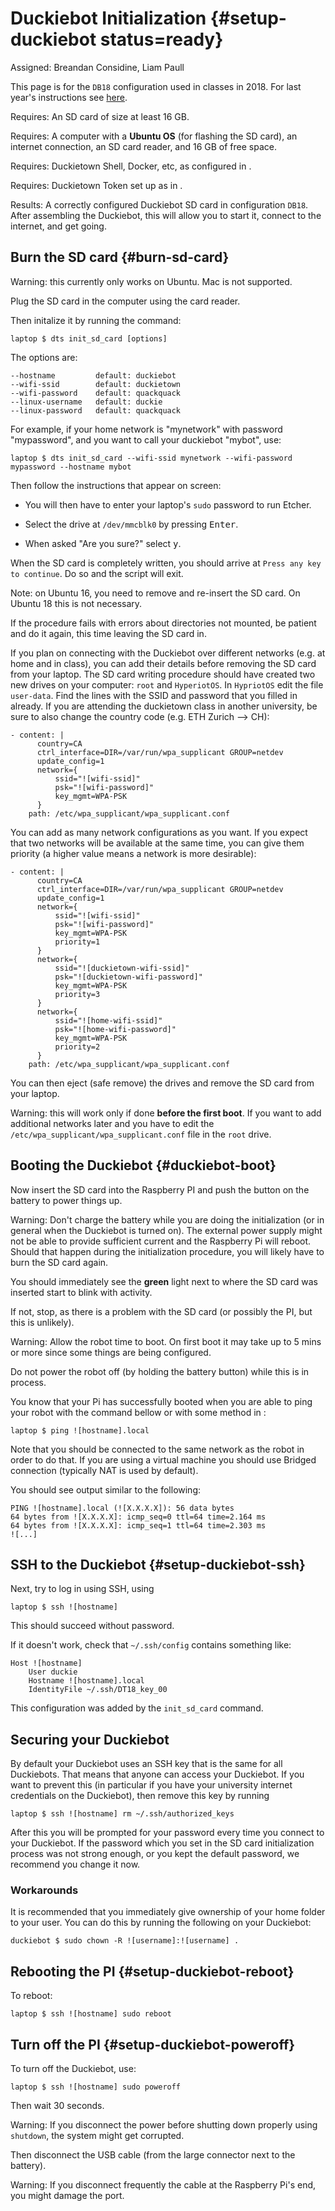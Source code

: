 # Duckiebot Initialization {#setup-duckiebot status=ready}

Assigned: Breandan Considine, Liam Paull

This page is for the `DB18` configuration used in classes in 2018. For last year's instructions see [here](https://docs.duckietown.org/DT17/). 

<div class='requirements' markdown="1">

Requires: An SD card of size at least 16 GB.

Requires: A computer with a **Ubuntu OS** (for flashing the SD card), an internet connection, an SD card reader, and 16 GB of free space.

Requires: Duckietown Shell, Docker, etc, as configured in [](#laptop-setup).

Requires: Duckietown Token set up as in [](#dt-account).

Results: A correctly configured Duckiebot SD card in configuration `DB18`. After assembling the Duckiebot, this will allow you to start it, connect to the internet, and get going.


</div>


## Burn the SD card {#burn-sd-card}

Warning: this currently only works on Ubuntu. Mac is not supported.

Plug the SD card in the computer using the card reader. 

Then initalize it by running the command:


    laptop $ dts init_sd_card [options]

The options are:

    --hostname         default: duckiebot
    --wifi-ssid        default: duckietown
    --wifi-password    default: quackquack
    --linux-username   default: duckie
    --linux-password   default: quackquack
    
For example, if your home network is "mynetwork" with password "mypassword", and you want to call your duckiebot "mybot", use:

    laptop $ dts init_sd_card --wifi-ssid mynetwork --wifi-password mypassword --hostname mybot


Then follow the instructions that appear on screen:


- You will then have to enter your laptop's `sudo` password to run Etcher.

- Select the drive at `/dev/mmcblk0` by pressing <kbd>Enter</kbd>.

- When asked "Are you sure?" select <kbd>y</kbd>.

When the SD card is completely written, you should arrive at `Press any key to continue`. Do so and the script will exit. 


Note: on Ubuntu 16, you need to remove and re-insert the SD card. On Ubuntu 18 this is not necessary.

If the procedure fails with errors about directories not mounted, be patient and do it again, this time leaving the SD card in.

If you plan on connecting with the Duckiebot over different networks (e.g. at home and in class), you can add their details before removing the SD card from your laptop. The SD card writing procedure should have created two new drives on your computer: `root` and `HyperiotOS`. In `HypriotOS` edit the file `user-data`. Find the lines with the SSID and password that you filled in already. If you are attending the duckietown class in another university, be sure to also change the country code (e.g. ETH Zurich --> CH): 
``` 
- content: |
      country=CA
      ctrl_interface=DIR=/var/run/wpa_supplicant GROUP=netdev
      update_config=1
      network={
          ssid="![wifi-ssid]"
          psk="![wifi-password]"
          key_mgmt=WPA-PSK
      }
    path: /etc/wpa_supplicant/wpa_supplicant.conf
```
You can add as many network configurations as you want. If you expect that two networks will be available at the same time, you can give them priority (a higher value means a network is more desirable):
``` 
- content: |
      country=CA
      ctrl_interface=DIR=/var/run/wpa_supplicant GROUP=netdev
      update_config=1
      network={
          ssid="![wifi-ssid]"
          psk="![wifi-password]"
          key_mgmt=WPA-PSK
          priority=1
      }
      network={
          ssid="![duckietown-wifi-ssid]"
          psk="![duckietown-wifi-password]"
          key_mgmt=WPA-PSK
          priority=3
      }
      network={
          ssid="![home-wifi-ssid]"
          psk="![home-wifi-password]"
          key_mgmt=WPA-PSK
          priority=2
      }
    path: /etc/wpa_supplicant/wpa_supplicant.conf
```

You can then eject (safe remove) the drives and remove the SD card from your laptop. 

Warning: this will work only if done **before the first boot**. If you want to add additional networks later and you have to edit  the `/etc/wpa_supplicant/wpa_supplicant.conf` file in the `root` drive.


## Booting the Duckiebot {#duckiebot-boot}

Now insert the SD card into the Raspberry PI and push the button on the battery to power things up. 

Warning: Don't charge the battery while you are doing the initialization (or in general when the Duckiebot is turned on). The external power supply might not be able to provide sufficient current and the Raspberry Pi will reboot. Should that happen during the initialization procedure, you will likely have to burn the SD card again.

You should immediately see the **green** light next to where the SD card was inserted start to blink with activity. 

If not, stop, as there is a problem with the SD card (or possibly the PI, but this is unlikely).

Warning: Allow the robot time to boot. On first boot it may take up to 5 mins or more since some things are being configured. 

Do not power the robot off (by holding the battery button) while this is in process. 


You know that your Pi has successfully booted when you are able to ping your robot with the command bellow or with some method in [](#duckiebot-network):

```
laptop $ ping ![hostname].local
```

Note that you should be connected to the same network as the robot in order to do that. If you are using a virtual machine you should use Bridged connection (typically NAT is used by default).

You should see output similar to the following:​    

```
PING ![hostname].local (![X.X.X.X]): 56 data bytes
64 bytes from ![X.X.X.X]: icmp_seq=0 ttl=64 time=2.164 ms
64 bytes from ![X.X.X.X]: icmp_seq=1 ttl=64 time=2.303 ms
![...]
```



## SSH to the Duckiebot {#setup-duckiebot-ssh} 

Next, try to log in using SSH, using

    laptop $ ssh ![hostname]


This should succeed without password. 

If it doesn't work, check that `~/.ssh/config` contains something like:

    Host ![hostname]
        User duckie
        Hostname ![hostname].local
        IdentityFile ~/.ssh/DT18_key_00
    
This configuration was added by the `init_sd_card` command.


## Securing your Duckiebot

By default your Duckiebot uses an SSH key that is the same for all Duckiebots. That means that anyone can access your Duckiebot. If you want to prevent this (in particular if you have your university internet credentials on the Duckiebot), then remove this key by running

    laptop $ ssh ![hostname] rm ~/.ssh/authorized_keys

After this you will be prompted for your password every time you connect to your Duckiebot. If the password which you set in the SD card initialization process was not strong enough, or you kept the default password, we recommend you change it now.

### Workarounds

It is recommended that you immediately give ownership of your home folder to your user. You can do this by running the following on your Duckiebot:


    duckiebot $ sudo chown -R ![username]:![username] .

## Rebooting the PI {#setup-duckiebot-reboot}


To reboot:

    laptop $ ssh ![hostname] sudo reboot
    
## Turn off the PI {#setup-duckiebot-poweroff}
   
To turn off the Duckiebot, use:

    laptop $ ssh ![hostname] sudo poweroff 
    
Then wait 30 seconds.


Warning: If you disconnect the power before shutting down properly using `shutdown`,
the system might get corrupted.

    
Then disconnect the USB cable (from the large connector next to the battery).

Warning: If you disconnect frequently the cable at the Raspberry Pi's end, you might damage the port.


